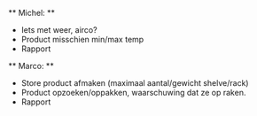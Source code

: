 ** Michel: **
* Iets met weer, airco?
* Product misschien min/max temp
* Rapport



** Marco: **
* Store product afmaken (maximaal aantal/gewicht shelve/rack)
* Product opzoeken/oppakken, waarschuwing dat ze op raken.
* Rapport


